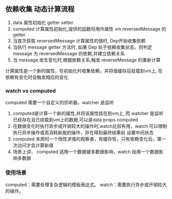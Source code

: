 

## 依赖收集 动态计算流程

1. data 属性初始化 getter setter
2. computed 计算属性初始化,提供的函数将用作属性 vm.reversedMessage 的 getter
3. 当首次获取 reversedMessage 计算属性的值时, Dep开始收集依赖
4. 当执行 message getter 方法时, 如果 Dep 处于依赖收集状态，则判定 message 为 reversedMessage 的依赖,并建立依赖关系
5. 当 message 发生变化时,根据依赖关系,触发 reverseMessage 的重新计算


计算属性是一个新的属性，在初始化时收集依赖，并将值缓存后挂载到vm上, 在依赖有变化时会触发相应的变化


### watch vs computed

computed 需要一个自定义的侦听器，watcher 是监听

1. computed是计算一个新的属性,并将该属性挂在到vm上, 而 watcher 是监听已经存在且已挂载到vm上的数据,可以是data props computed
2. 在数据变化时执行异步或开销较大的操作时,watch比较有用，watch 可以限制执行异步操作或高消耗新能的操作，并在得到最终结果前 设置中间状态
3. computed 本质时一个惰性求值的观察者，有缓存性，只有依赖变化后，第一次访问才会计算新值
4. 场景上讲， computed 适用一个数据被多数据影响，watch 始用一个数据影响多数据



### 使用场景  
computed：需要处理复杂逻辑的模板表达式。
watch：需要执行异步或开销较大的操作。



